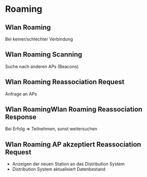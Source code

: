 # Roaming

## Wlan Roaming

Bei keiner/schlechter Verbindung

## Wlan Roaming Scanning

Suche nach anderen APs (Beacons)

## Wlan Roaming Reassociation Request

Anfrage an APs

## Wlan RoamingWlan Roaming Reassociation Response

Bei Erfolg => Teilnehmen, sonst weitersuchen

## Wlan Roaming AP akzeptiert Reassociation Request

- Anzeigen der neuen Station an das Distribution System
- Distribution System aktualisiert Datenbestand

